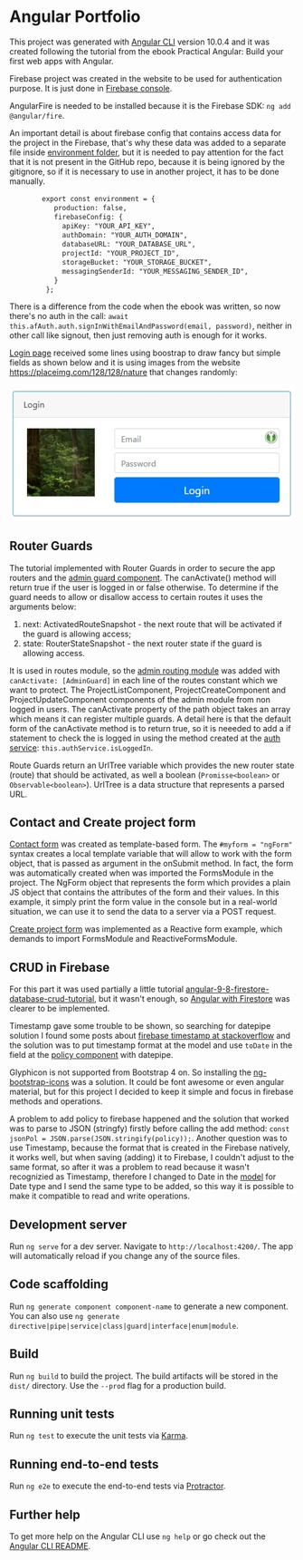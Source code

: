 # Angular Portfolio

This project was generated with [Angular CLI](https://github.com/angular/angular-cli) version 10.0.4 and it was created following the tutorial from the ebook Practical Angular: Build your first web apps with Angular.

Firebase project was created in the website to be used for authentication purpose. It is just done in [Firebase console](https://console.firebase.google.com/).

AngularFire is needed to be installed because it is the Firebase SDK: `ng add @angular/fire`.

An important detail is about firebase config that contains access data for the project in the Firebase, that's why these data was added to a separate file inside [environment folder](src/environments/firebaseConfig.ts), but it is needed to pay attention for the fact that it is not present in the GitHub repo, because it is being ignored by the gitignore, so if it is necessary to use in another project, it has to be done manually.

            export const environment = {
               production: false,
               firebaseConfig: {
                 apiKey: "YOUR_API_KEY",
                 authDomain: "YOUR_AUTH_DOMAIN",
                 databaseURL: "YOUR_DATABASE_URL",
                 projectId: "YOUR_PROJECT_ID",
                 storageBucket: "YOUR_STORAGE_BUCKET",
                 messagingSenderId: "YOUR_MESSAGING_SENDER_ID",
               }
             };

There is a difference from the code when the ebook was written, so now there's no auth in the call: `await this.afAuth.auth.signInWithEmailAndPassword(email, password)`, neither in other call like signout, then just removing auth is enough for it works.

[Login page](src/app/admin/login/login.component.html) received some lines using boostrap to draw fancy but simple fields as shown below and it is using images from the website https://placeimg.com/128/128/nature that changes randomly:

![login layout](src/assets/images/login_page_fields.jpg)  

## Router Guards

The tutorial implemented with Router Guards in order to secure the app routers and the [admin guard component](src/app/admin/admin.guard.ts). The canActivate() method will return true if the user is logged in or false otherwise. To determine if the guard needs to allow or disallow access to certain routes it uses the arguments below:

1. next: ActivatedRouteSnapshot - the next route that will be activated if the guard is allowing access;
2. state: RouterStateSnapshot - the next router state if the guard is allowing access.

It is used in routes module, so the [admin routing module](src/app/admin/admin-routing.module.ts) was added with `canActivate: [AdminGuard]` in each line of the routes constant which we want to protect. The ProjectListComponent, ProjectCreateComponent and ProjectUpdateComponent components of the admin module from non logged in users. The canActivate property of the path object takes an array which means it can register multiple guards. A detail here is that the default form of the canActivate method is to return true, so it is neeeded to add a if statement to check the is logged in using the method created at the [auth service](src/app/auth/auth.service.ts): `this.authService.isLoggedIn`.

Route Guards return an UrlTree variable which provides the new router state (route) that should be activated, as well a boolean (`Promisse<boolean>` or `Observable<boolean>`). UrlTree is a data structure that represents a parsed URL. 

## Contact and Create project form

[Contact form](src/app/contact/contact.component.html) was created as template-based form. The `#myform = "ngForm"` syntax creates a local template variable that will allow to work with the form object, that is passed as argument in the onSubmit method. In fact, the form was automatically created when was imported the FormsModule in the project. The NgForm object that represents the form which provides a plain JS object that contains the attributes of the form and their values. In this example, it simply print the form value in the console but in a real-world situation, we can use it to send the data to a server via a POST request.

[Create project form](src/app/admin/project-create-component/project-create.component.html) was implemented as a Reactive form example, which demands to import FormsModule and ReactiveFormsModule.

## CRUD in Firebase

For this part it was used partially a little tutorial [angular-9-8-firestore-database-crud-tutorial](https://www.techiediaries.com/angular-firebase/angular-9-8-firestore-database-crud-tutorial/), but it wasn't enough, so [Angular with Firestore](https://www.mode2.com/news/part-two-angular-with-firestore-intro/) was clearer to be implemented.

Timestamp gave some trouble to be shown, so searching for datepipe solution I found some posts about [firebase timestamp at stackoverflow](https://stackoverflow.com/questions/50770723/how-to-convert-the-firebase-timestamp-using-angular-date-pipe/50882402) and the solution was to put timestamp format at the model and use `toDate` in the field at the [policy component](src/app/components/policy/policy.component.html) with datepipe.

Glyphicon is not supported from Bootstrap 4 on. So installing the [ng-bootstrap-icons](https://github.com/biutas/ng-bootstrap-icons#readme) was a solution. It could be font awesome or even angular material, but for this project I decided to keep it simple and focus in firebase methods and operations.

A problem to add policy to firebase happened and the solution that worked was to parse to JSON (stringfy) firstly before calling the add method: `const jsonPol = JSON.parse(JSON.stringify(policy));`. Another question was to use Timestamp, because the format that is created in the Firebase natively, it works well, but when saving (adding) it to Firebase, I couldn't adjust to the same format, so after it was a problem to read because it wasn't recognizied as Timestamp, therefore I changed to Date in the [model](src/app/components/policy.model.ts) for Date type and I send the same type to be added, so this way it is possible to make it compatible to read and write operations.

## Development server

Run `ng serve` for a dev server. Navigate to `http://localhost:4200/`. The app will automatically reload if you change any of the source files.

## Code scaffolding

Run `ng generate component component-name` to generate a new component. You can also use `ng generate directive|pipe|service|class|guard|interface|enum|module`.

## Build

Run `ng build` to build the project. The build artifacts will be stored in the `dist/` directory. Use the `--prod` flag for a production build.

## Running unit tests

Run `ng test` to execute the unit tests via [Karma](https://karma-runner.github.io).

## Running end-to-end tests

Run `ng e2e` to execute the end-to-end tests via [Protractor](http://www.protractortest.org/).

## Further help

To get more help on the Angular CLI use `ng help` or go check out the [Angular CLI README](https://github.com/angular/angular-cli/blob/master/README.md).
